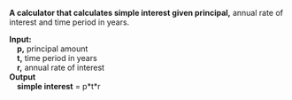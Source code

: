 **A calculator that calculates simple interest given principal,** annual rate of interest and time period in years.

**Input:**<br />
    &emsp;**p,** principal amount<br />
   &emsp;**t,** time period in years<br />
   &emsp;**r,** annual rate of interest<br />
**Output**<br />
   &emsp;**simple interest** = p\*t\*r<br />
